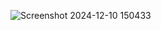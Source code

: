 
![Screenshot 2024-12-10 150433](https://github.com/user-attachments/assets/3c67d6e1-2eb2-4a8a-ae3a-f9557ea73d09)
